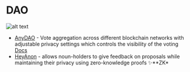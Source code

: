 # DAO

![alt text](https://github.com/Msiusko/web3privacy/blob/main/static-assets/%20DAO.png?raw=true)

- [AnyDAO](https://www.anydao.app) - Vote aggregation across different blockchain networks with adjustable privacy
  settings which controls the visibility of the voting [Docs](https://docs.ata.network/anydao/introduction/)
- [HeyAnon](https://www.heyanoun.xyz) - allows noun-holders to give feedback on proposals while maintaining their
  privacy using zero-knowledge proofs ✨️**ZK*
